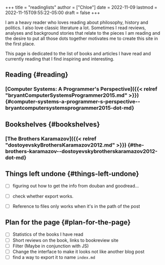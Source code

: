 +++
title = "readinglists"
author = ["Chloe"]
date = 2022-11-09
lastmod = 2022-11-15T09:55:22-05:00
draft = false
+++

I am a heavy reader who loves reading about philosophy, history and
politics. I also love classic literature a lot. Sometimes I read
reviews, analyses and background stories that relate to the pieces I
am reading and the desire to put all those dots together motivates me
to create this site in the first place.

This page is dedicated to the list of books and articles I have read and currently
reading that I find inspiring and interesting.


## Reading {#reading}


### [Computer Systems: A Programmer's Perspective]({{< relref "bryantComputerSystemsProgrammer2015.md" >}}) {#computer-systems-a-programmer-s-perspective--bryantcomputersystemsprogrammer2015-dot-md}


## Bookshelves {#bookshelves}


### [The Brothers Karamazov]({{< relref "dostoyevskyBrothersKaramazov2012.md" >}}) {#the-brothers-karamazov--dostoyevskybrotherskaramazov2012-dot-md}


## Things left undone {#things-left-undone}

-   [ ] figuring out how to get the info from douban and goodread...
-   [ ] check whether export works.
-   [ ] Reference to files only works when it's in the path of the post


## Plan for the page {#plan-for-the-page}

-   [ ] Statistics of the books I have read
-   [ ] Short reviews on the book, links to bookreview site
-   [ ] Filter (Maybe in conjunction with JS)
-   [ ] Change the interface to make it looks not like another blog post
-   [ ] find a way to export it to name `index.md`
